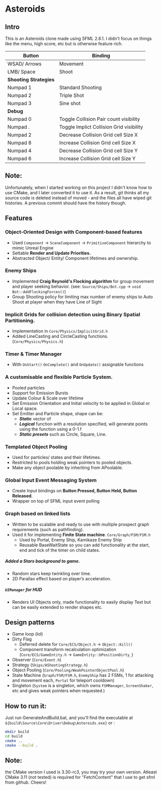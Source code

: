 # Asteroids
## Intro
This is an Asteroids clone made using SFML 2.6.1. I didn't focus on things like the menu, high score, etc but is otherwise feature rich.

| Button | Binding |
| ------ | ------- |
| WSAD/ Arrows | Movement |
| LMB/ Space | Shoot |
| **Shooting Strategies**  | |
| Numpad 1 | Standard Shooting |
| Numpad 2 | Triple Shot |
| Numpad 3 | Sine shot |
| **Debug** | |
| Numpad 0 | Toggle Collision Pair count visibility |
| Numpad . | Toggle Implict Collision Grid visibility |
| Numpad 2 | Decrease Collision Grid cell Size X |
| Numpad 8 | Increase Collision Grid cell Size X |
| Numpad 4 | Decrease Collision Grid cell Size Y |
| Numpad 6 | Increase Collision Grid cell Size Y |

## Note:
Unfortunately, when I started working on this project I didn't know how to use CMake, and I later converted it to use it. As a result, git thinks all my source code is deleted instead of moved - and the files all have wiped git histories. A previous commit should have the history though.

## Features

###	Object-Oriented Design with Component-based features 
- Used `Component` -> `SceneComponent` -> `PrimitiveComponent` hierarchy to mimic Unreal Engine
- Settable **Render and Update Priorities.**
- Abstracted Object/ Entity/ Component lifetimes and ownership.
###	Enemy Ships
- Implemented **Craig Reynold's Flocking algorithm** for group movement and player seeking behavior. (see: `Source/Ships/Bot.cpp` -> `void Bot::AddFlockingForces()`)
- Group Shooting policy for limiting max number of enemy ships to Auto Shoot at player when they have Line of Sight
### **Implicit Grids** for collision detection using **Binary Spatial Partitioning**.
- Implementation in `Core/Physics/ImplicitGrid.h`
- Added LineCasting and CircleCasting functions. (`Core/Physics/Physics.h`)
### Timer & Timer Manager
- With `OnStart()` `OnComplete()` and `OnUpdate()` assignable functions
### A customisable and flexible **Particle System**.
- Pooled particles
- Support for Emission Bursts
- Update Colour & Scale over lifetime
- Set Emission Orientation and Initial velocity to be applied in Global or Local space.
- Set Emitter and Particle shape, shape can be:
    - **_Static_** vector of 
    - **_Logical_** function with a resolution specified, will generate points using the function using a 0-1.f
    - **_Static presets_** such as Circle, Square, Line.
### Templated **Object Pooling**
- Used for particles/ states and their lifetimes.
- Restricted to pools holding weak pointers to pooled objects.
- Make any object poolable by inheriting from APoolable.
### Global **Input Event Messaging** System
- Create Input bindings on **Button Pressed, Button Held, Button Released**.
- Wrapper on top of SFML input event polling
### **Graph** based on linked lists 
- Written to be scalable and ready to use with multiple prospect graph requirements (such as pathfinding).
- Used it for implementing **Finite State machine**. `Core/Graph/FSM/FSM.h`
    - Used by Portal, Enemy Ship, Kamikaze Enemy Ship
    - Reusable BaseWaitState so you can add functionality at the start, end and tick of the timer on child states.

#####	Added a Stars background to game.
- Random stars keep twinkling over time.
- 2D Parallax effect based on player’s acceleration.
##### `UIManager` for HUD
- Renders UI Objects only, made functionality to easily display Text but can be easily extended to render shapes etc.

## Design patterns
- Game loop (lol)
- Dirty Flag 
	- Deferred delete for `Core/ECS/Object.h` -> `Object::Kill()`
	- Component transform recalculation optimization (`Core/ECS/GameEntity.h` -> `GameEntity::bPositionDirty_`)
- Observer (`Core/Event.h`)
- Strategy (`Ships/AShootingStrategy.h`)
- Object Pooling (`Core/Pooling/WeakPointerObjectPool.h`)
- State Machine (`Graph/FSM/FSM.h`, `EnemyShip` has 2 FSMs, 1 for attacking and movement each, `Portal` for teleport cooldown)
- Singleton (`System` is a singleton, which owns `FSMManager`, `ScreenShaker`, etc and gives weak pointers when requested.)

## How to run it:
Just run GenerateAndBuild.bat, and you'll find the executable at `${build\Source\Core\Driver\Debug\Asteroids.exe}` 
or :
```sh
mkdir build
cd build
cmake ..
cmake --build .
```

## Note:
the CMake version I used is 3.30-rc3, you may try your own version.
Atleast CMake 3.11 (not tested) is required for "FetchContent" that I use to get sfml from github. Cheers!

